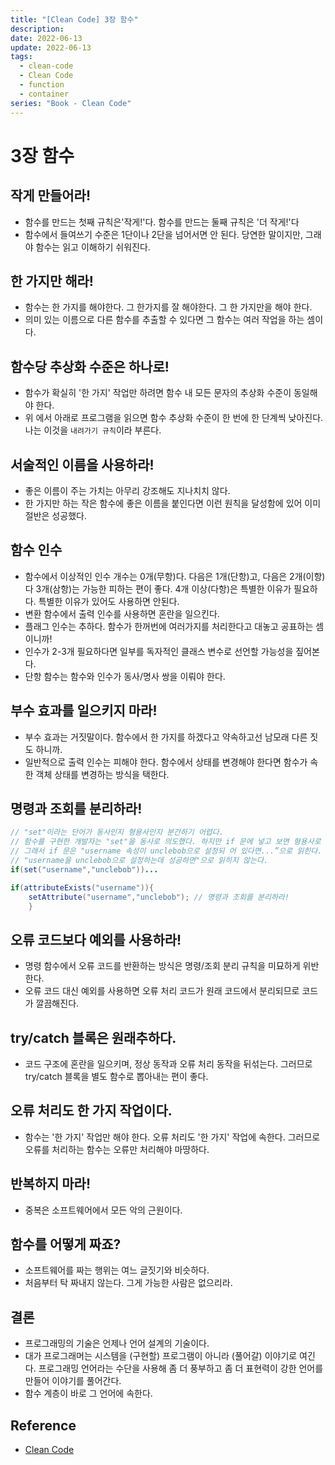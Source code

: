 ```yaml
---
title: "[Clean Code] 3장 함수"
description:
date: 2022-06-13
update: 2022-06-13
tags:
  - clean-code
  - Clean Code
  - function
  - container
series: "Book - Clean Code"
---
```

# 3장 함수

## 작게 만들어라!

* 함수를 만드는 첫째 규칙은'작게!'다. 함수를 만드는 둘째 규칙은 '더 작게!'다
* 함수에서 들여쓰기 수준은 1단이나 2단을 넘어서면 안 된다. 당연한 말이지만, 그래야 함수는 읽고 이해하기 쉬워진다.

## 한 가지만 해라!

* 함수는 한 가지를 해야한다. 그 한가지를 잘 해야한다. 그 한 가지만을 해야 한다.
* 의미 있는 이름으로 다른 함수를 추출할 수 있다면 그 함수는 여러 작업을 하는 셈이다.

## 함수당 추상화 수준은 하나로!

* 함수가 확실히 '한 가지' 작업만 하려면 함수 내 모든 문자의 추상화 수준이 동일해야 한다.
* 위 에서 아래로 프로그램을 읽으면 함수 추상화 수준이 한 번에 한 단계씩 낮아진다. 나는 이것을 `내려가기 규칙`이라 부른다.

## 서술적인 이름을 사용하라!

* 좋은 이름이 주는 가치는 아무리 강조해도 지나치치 않다.
* 한 가지만 하는 작은 함수에 좋은 이름을 붙인다면 이런 원칙을 달성함에 있어 이미 절반은 성공했다.

## 함수 인수

* 함수에서 이상적인 인수 개수는 0개(무항)다. 다음은 1개(단항)고, 다음은 2개(이항)다 3개(삼항)는 가능한 피하는 편이 좋다. 4개 이상(다항)은 특별한 이유가 필요하다.
  특별한 이유가 있어도 사용하면 안된다.
* 변환 함수에서 출력 인수를 사용하면 혼란을 일으킨다.
* 플래그 인수는 추하다. 함수가 한꺼번에 여러가지를 처리한다고 대놓고 공표하는 셈이니까!
* 인수가 2-3개 필요하다면 일부를 독자적인 클래스 변수로 선언할 가능성을 짚어본다.
* 단항 함수는 함수와 인수가 동사/명사 쌍을 이뤄야 한다.

## 부수 효과를 일으키지 마라!

* 부수 효과는 거짓말이다. 함수에서 한 가지를 하겠다고 약속하고선 남모래 다른 짓도 하니까.
* 일반적으로 출력 인수는 피해야 한다. 함수에서 상태를 변경해야 한다면 함수가 속한 객체 상태를 변경하는 방식을 택한다.

## 명령과 조회를 분리하라!

```java
// "set"이라는 단어가 동사인지 형용사인지 분간하기 어렵다.
// 함수를 구현한 개발자는 "set"을 동사로 의도했다. 하지만 if 문에 넣고 보면 형용사로 느껴진다.  
// 그래서 if 문은 "username 속성이 unclebob으로 설정되 어 있다면...”으로 읽힌다.  
// "username을 unclebob으로 설정하는데 성공하면"으로 읽히지 않는다.
if(set("username","unclebob"))...
```

```java
if(attributeExists("username")){
    setAttribute("username","unclebob"); // 명령과 조회를 분리하라!
    }
```

## 오류 코드보다 예외를 사용하라!

* 명령 함수에서 오류 코드를 반환하는 방식은 명령/조회 분리 규칙을 미묘하게 위반한다.
* 오류 코드 대신 예외를 사용하면 오류 처리 코드가 원래 코드에서 분리되므로 코드가 깔끔해진다.

## try/catch 블록은 원래추하다.

* 코드 구조에 혼란을 일으키며, 정상 동작과 오류 처리 동작을 뒤섞는다. 그러므로 try/catch 블록을 별도 함수로 뽑아내는 편이 좋다.

## 오류 처리도 한 가지 작업이다.

* 함수는 '한 가지' 작업만 해야 한다. 오류 처리도 '한 가지' 작업에 속한다. 그러므로 오류를 처리하는 함수는 오류만 처리해야 마땅하다.

## 반복하지 마라!

* 중복은 소프트웨어에서 모든 악의 근원이다.

## 함수를 어떻게 짜죠?

* 소프트웨어를 짜는 행위는 여느 글짓기와 비슷하다.
* 처음부터 탁 짜내지 않는다. 그게 가능한 사람은 없으리라.

## 결론

* 프로그래밍의 기술은 언제나 언어 설계의 기술이다.
* 대가 프로그래머는 시스템을 (구현할) 프로그램이 아니라 (풀어갈) 이야기로 여긴다. 프로그래밍 언어라는 수단을 사용해 좀 더 풍부하고 좀 더 표현력이 강한 언어를 만들어
  이야기를 풀어간다.
* 함수 계층이 바로 그 언어에 속한다.


## Reference
* [Clean Code](http://www.yes24.com/Product/Goods/11681152)